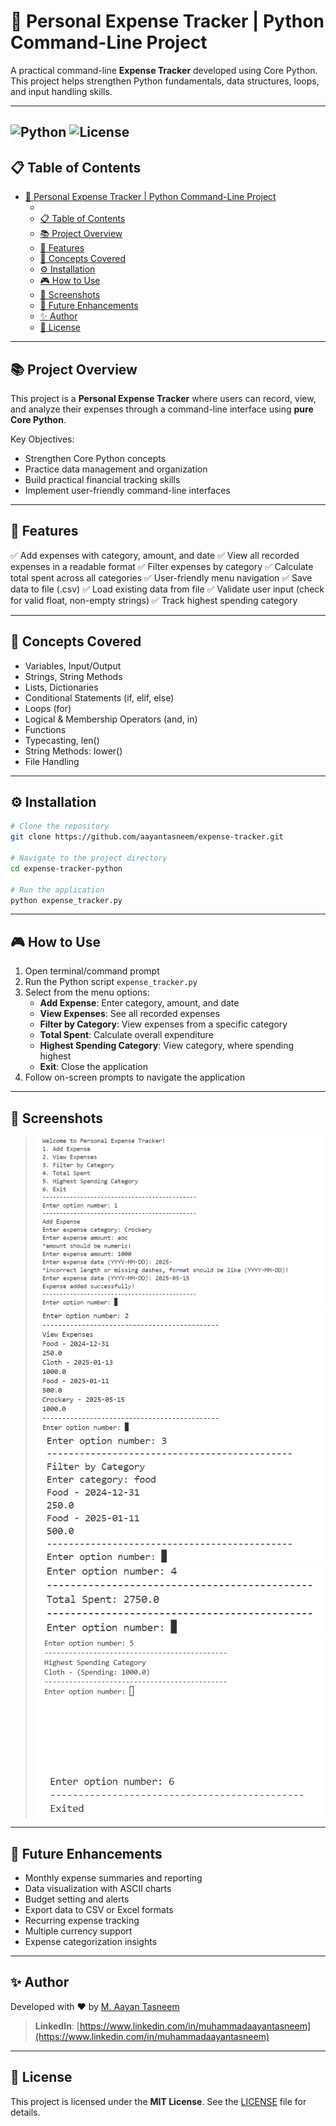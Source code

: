 # 🧮 Personal Expense Tracker | Python Command-Line Project

A practical command-line **Expense Tracker** developed using Core Python. This project helps strengthen Python fundamentals, data structures, loops, and input handling skills.

---
![Python](https://img.shields.io/badge/Python-3.10-blue)
![License](https://img.shields.io/badge/License-MIT-green)
---

## 📋 Table of Contents
- [🧮 Personal Expense Tracker | Python Command-Line Project](#-personal-expense-tracker--python-command-line-project)
  - [](#)
  - [📋 Table of Contents](#-table-of-contents)
  - [📚 Project Overview](#-project-overview)
  - [🚀 Features](#-features)
  - [🧠 Concepts Covered](#-concepts-covered)
  - [⚙️ Installation](#️-installation)
  - [🎮 How to Use](#-how-to-use)
  - [📸 Screenshots](#-screenshots)
  - [🚧 Future Enhancements](#-future-enhancements)
  - [✨ Author](#-author)
  - [📄 License](#-license)

---

## 📚 Project Overview

This project is a **Personal Expense Tracker** where users can record, view, and analyze their expenses through a command-line interface using **pure Core Python**.

Key Objectives:
- Strengthen Core Python concepts
- Practice data management and organization
- Build practical financial tracking skills
- Implement user-friendly command-line interfaces

---

## 🚀 Features

✅ Add expenses with category, amount, and date
✅ View all recorded expenses in a readable format
✅ Filter expenses by category
✅ Calculate total spent across all categories
✅ User-friendly menu navigation
✅ Save data to file (.csv)
✅ Load existing data from file
✅ Validate user input (check for valid float, non-empty strings)
✅ Track highest spending category

---

## 🧠 Concepts Covered

- Variables, Input/Output
- Strings, String Methods
- Lists, Dictionaries
- Conditional Statements (if, elif, else)
- Loops (for)
- Logical & Membership Operators (and, in)
- Functions
- Typecasting, len()
- String Methods: lower()
- File Handling

---

## ⚙️ Installation

```bash
# Clone the repository
git clone https://github.com/aayantasneem/expense-tracker.git

# Navigate to the project directory
cd expense-tracker-python

# Run the application
python expense_tracker.py
```

---

## 🎮 How to Use

1. Open terminal/command prompt
2. Run the Python script `expense_tracker.py`
3. Select from the menu options:
   - **Add Expense**: Enter category, amount, and date
   - **View Expenses**: See all recorded expenses
   - **Filter by Category**: View expenses from a specific category
   - **Total Spent**: Calculate overall expenditure
   - **Highest Spending Category**: View category, where spending highest
   - **Exit**: Close the application
4. Follow on-screen prompts to navigate the application

---

## 📸 Screenshots

> ![Screenshot 1](screenshots/1.png)
> ![Screenshot 2](screenshots/2.png)
> ![Screenshot 3](screenshots/3.png)
> ![Screenshot 4](screenshots/4.png)
> ![Screenshot 5](screenshots/5.png)
> ![Screenshot 6](screenshots/6.png)

---

## 🚧 Future Enhancements

- Monthly expense summaries and reporting
- Data visualization with ASCII charts
- Budget setting and alerts
- Export data to CSV or Excel formats
- Recurring expense tracking
- Multiple currency support
- Expense categorization insights

---

## ✨ Author

Developed with ❤️ by [M. Aayan Tasneem](https://github.com/aayantasneem)
> **LinkedIn**: [https://www.linkedin.com/in/muhammadaayantasneem](https://www.linkedin.com/in/muhammadaayantasneem)

---

## 📄 License

This project is licensed under the **MIT License**. See the [LICENSE](LICENSE) file for details.